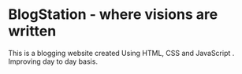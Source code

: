 # BlogStation - where visions are written 

 This is a blogging website created Using HTML, CSS and JavaScript . Improving day to day basis.


